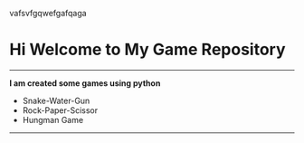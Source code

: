 vafsvfgqwefgafqaga

# Hi Welcome to My Game Repository
***

**I am created some games using python**
- Snake-Water-Gun
- Rock-Paper-Scissor
- Hungman Game
---

